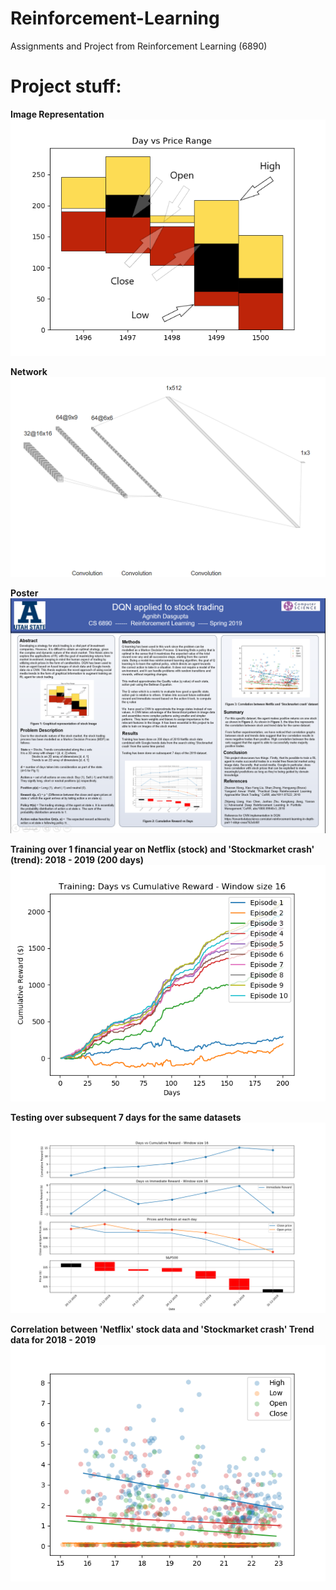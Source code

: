 # Reinforcement-Learning
Assignments and Project from Reinforcement Learning (6890)


<h1>Project stuff:</h1>

**Image Representation**
![Image Representation](/Project/images/Figure_1_Edited.png)


**Network**
![Network](/Project/images/CNN_arch.png)


**Poster**
![Poster](/Project/images/Agnibh_Dasgupta_poster.png)


**Training over 1 financial year on Netflix (stock) and 'Stockmarket crash' (trend): 2018 - 2019 (200 days)**
![Training on Netflix (stock) and 'Stockmarket crash' (trend): 2018 - 2019)](/Project/images/train.png)


**Testing over subsequent 7 days for the same datasets**
![Testing on subsequent 7 days](/Project/images/test.png)


**Correlation between 'Netflix' stock data and 'Stockmarket crash' Trend data for 2018 - 2019**
![Correlation between 'Netflix' stock data and 'Stockmarket crash' Trend data for 2018 - 2019](/Project/images/correlation.png)
